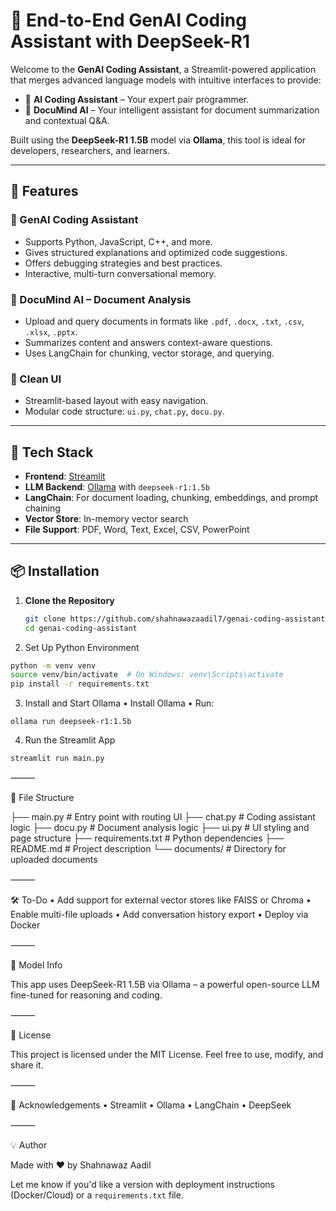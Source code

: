 # 🤖 End-to-End GenAI Coding Assistant with DeepSeek-R1

Welcome to the **GenAI Coding Assistant**, a Streamlit-powered application that merges advanced language models with intuitive interfaces to provide:

- 💬 **AI Coding Assistant** – Your expert pair programmer.
- 📄 **DocuMind AI** – Your intelligent assistant for document summarization and contextual Q&A.

Built using the **DeepSeek-R1 1.5B** model via **Ollama**, this tool is ideal for developers, researchers, and learners.

---

## 🚀 Features

### 🧠 GenAI Coding Assistant
- Supports Python, JavaScript, C++, and more.
- Gives structured explanations and optimized code suggestions.
- Offers debugging strategies and best practices.
- Interactive, multi-turn conversational memory.

### 📘 DocuMind AI – Document Analysis
- Upload and query documents in formats like `.pdf`, `.docx`, `.txt`, `.csv`, `.xlsx`, `.pptx`.
- Summarizes content and answers context-aware questions.
- Uses LangChain for chunking, vector storage, and querying.

### 🧾 Clean UI
- Streamlit-based layout with easy navigation.
- Modular code structure: `ui.py`, `chat.py`, `docu.py`.

---

## 🧩 Tech Stack

- **Frontend**: [Streamlit](https://streamlit.io/)
- **LLM Backend**: [Ollama](https://ollama.com/) with `deepseek-r1:1.5b`
- **LangChain**: For document loading, chunking, embeddings, and prompt chaining
- **Vector Store**: In-memory vector search
- **File Support**: PDF, Word, Text, Excel, CSV, PowerPoint

---

## 📦 Installation

1. **Clone the Repository**
   ```bash
   git clone https://github.com/shahnawazaadil7/genai-coding-assistant.git
   cd genai-coding-assistant
   ```

2.	Set Up Python Environment

```bash
python -m venv venv
source venv/bin/activate  # On Windows: venv\Scripts\activate
pip install -r requirements.txt

```
3.	Install and Start Ollama
	•	Install Ollama
	•	Run:
```
ollama run deepseek-r1:1.5b
```

4.	Run the Streamlit App
```
streamlit run main.py
```


⸻

📁 File Structure

├── main.py                 # Entry point with routing UI
├── chat.py                 # Coding assistant logic
├── docu.py                 # Document analysis logic
├── ui.py                   # UI styling and page structure
├── requirements.txt        # Python dependencies
├── README.md               # Project description
└── documents/              # Directory for uploaded documents


⸻

🛠️ To-Do
	•	Add support for external vector stores like FAISS or Chroma
	•	Enable multi-file uploads
	•	Add conversation history export
	•	Deploy via Docker

⸻

🧠 Model Info

This app uses DeepSeek-R1 1.5B via Ollama – a powerful open-source LLM fine-tuned for reasoning and coding.

⸻

📝 License

This project is licensed under the MIT License. Feel free to use, modify, and share it.

⸻

🙌 Acknowledgements
	•	Streamlit
	•	Ollama
	•	LangChain
	•	DeepSeek

⸻

💡 Author

Made with ❤️ by Shahnawaz Aadil

Let me know if you'd like a version with deployment instructions (Docker/Cloud) or a `requirements.txt` file.
